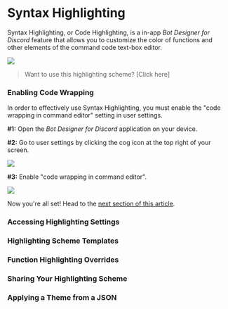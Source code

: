 # Syntax Highlighting
Syntax Highlighting, or Code Highlighting, is a in-app *Bot Designer for Discord* feature that allows you to customize the color of functions and other elements of the command code text-box editor. 

![](https://user-images.githubusercontent.com/69215413/145658735-562623d0-cdd4-4b4c-8821-a065a54225b2.png)
> Want to use this highlighting scheme? [Click here]

### Enabling Code Wrapping
In order to effectively use Syntax Highlighting, you must enable the "code wrapping in command editor" setting in user settings.

**#1:** Open the *Bot Designer for Discord* application on your device.

**#2:** Go to user settings by clicking the cog icon at the top right of your screen.

![](https://user-images.githubusercontent.com/69215413/145659243-176ffe4f-1eb4-4e80-85c9-fc0c6e07aebf.png)

**#3:** Enable "code wrapping in command editor".

![](https://user-images.githubusercontent.com/69215413/145659480-5286ef34-2918-4a1d-a8a2-dec5c21b7ce8.png)

Now you're all set! Head to the [next section of this article](#accessing-highlighting-settings).

### Accessing Highlighting Settings
### Highlighting Scheme Templates


### Function Highlighting Overrides

### Sharing Your Highlighting Scheme
### Applying a Theme from a JSON